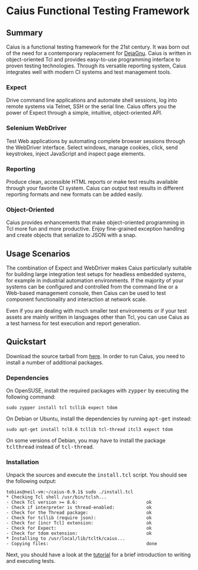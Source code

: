 # Caius Functional Testing Framework

## Summary

Caius is a functional testing framework for the 21st century. It was born out of the need for a contemporary replacement for <a href="http://www.gnu.org/software/dejagnu/">DejaGnu</a>. Caius is written in object-oriented Tcl and provides easy-to-use programming interface to proven testing technologies. Through its versatile reporting system, Caius integrates well with modern CI systems and test management tools.

### Expect

Drive command line applications and automate shell sessions, log into remote systems via Telnet, SSH or the serial line. Caius offers you the power of Expect through a simple, intuitive, object-oriented API.

### Selenium WebDriver

Test Web applications by automating complete browser sessions through the WebDriver interface. Select windows, manage cookies, click, send keystrokes, inject JavaScript and inspect page elements.

### Reporting

Produce clean, accessible HTML reports or make test results available through your favorite CI system. Caius can output test results in different reporting formats and new formats can be added easily.

### Object-Oriented

Caius provides enhancements that make object-oriented programming in Tcl more fun and more productive. Enjoy fine-grained exception handling and create objects that serialize to JSON with a snap.
        
## Usage Scenarios

The combination of Expect and WebDriver makes Caius particularly suitable for building large integration test setups for headless embedded systems, for example in industrial automation environments. If the majority of your systems can be configured and controlled from the command line or a Web-based management console, then Caius can be used to test component functionality and interaction at network scale.

Even if you are dealing with much smaller test environments or if your test assets are mainly written in languages other than Tcl, you can use Caius as a test harness for test execution and report generation.

## Quickstart

Download the source tarball from <a href="https://github.com/tobijk/caius/archive/0.15.1.tar.gz">here</a>. In order to run Caius, you need to install a number of additional packages.
            
### Dependencies

On OpenSUSE, install the required packages with <tt>zypper</tt> by executing the following command:
            
    sudo zypper install tcl tcllib expect tdom

On Debian or Ubuntu, install the dependencies by running <tt>apt-get</tt> instead:

    sudo apt-get install tcl8.6 tcllib tcl-thread itcl3 expect tdom

On some versions of Debian, you may have to install the package <tt>tclthread</tt> instead of <tt>tcl-thread</tt>.

### Installation

Unpack the sources and execute the <tt>install.tcl</tt> script. You should see the following output:

    tobias@neil-vm:~/caius-0.9.1$ sudo ./install.tcl
    * Checking Tcl shell /usr/bin/tclsh...              
    - Check Tcl version >= 8.6:                          ok
    - Check if interpreter is thread-enabled:            ok
    - Check for the Thread package:                      ok
    - Check for tcllib (require json):                   ok
    - Check for [incr Tcl] extension:                    ok
    - Check for Expect:                                  ok
    - Check for tdom extension:                          ok
    * Installing to /usr/local/lib/tcltk/caius...       
    - Copying files:                                     done
            
Next, you should have a look at the <a href="http://caiusproject.com/tutorial/part01.html#writing-tests">tutorial</a> for a brief introduction to writing and executing tests.

